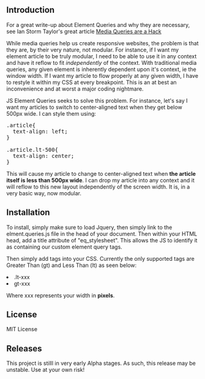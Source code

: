 ## Introduction

For a great write-up about Element Queries and why they are necessary, see Ian Storm Taylor's great article [Media Queries are a Hack](http://ianstormtaylor.com/media-queries-are-a-hack/)

While media queries help us create responsive websites, the problem is that they are, by their very nature, not modular. For instance, if I want my element article to be truly modular, I need to be able to use it in any context and have it reflow to fit *independently* of the context. With traditional media queries, any given element is inherently dependent upon it's context, ie the window width. If I want my article to flow properly at any given width, I have to restyle it within my CSS at every breakpoint. This is an at best an inconvenience and at worst a major coding nightmare. 

JS Element Queries seeks to solve this problem. For instance, let's say I want my articles to switch to center-aligned text when they get below 500px wide. I can style them using:

<pre>
.article{
  text-align: left;
}

.article.lt-500{
  text-align: center;
}
</pre>

This will cause my article to change to center-aligned text when <b>the article itself is less than 500px wide</b>. I can drop my article into any context and it will reflow to this new layout independently of the screen width. It is, in a very basic way, now modular. 

## Installation

To install, simply make sure to load Jquery, then simply link to the elment.queries.js file in the head of your document. Then within your HTML head, add a title attribute of "eq_stylesheet". This allows the JS to identify it as containing our custom element query tags. 


Then simply add tags into your CSS. Currently the only supported tags are Greater Than (gt) and Less Than (lt) as seen below:
<li>.lt-xxx</li>
<li>gt-xxx</li>

Where xxx represents your width in <b>pixels</b>.

## License

MIT License

## Releases

This project is stilll in very early Alpha stages. As such, this release may be unstable. Use at your own risk!

